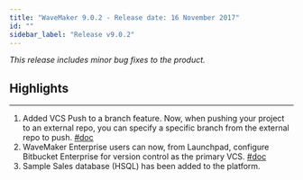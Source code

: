 ```yaml
---
title: "WaveMaker 9.0.2 - Release date: 16 November 2017"
id: ""
sidebar_label: "Release v9.0.2"
---
```

*This release includes minor bug fixes to the product.*

## Highlights
---

1.  Added VCS Push to a branch feature. Now, when pushing your project to an external repo, you can specify a specific branch from the external repo to push. [#doc](/learn/app-development/dev-integration/developer-collaboration/#push-to-external-repo)
2.  WaveMaker Enterprise users can now, from Launchpad, configure Bitbucket Enterprise for version control as the primary VCS. [#doc](/learn/installation/wme-setup-guide-configuration/#adding-external-vcs)
3.  Sample Sales database (HSQL) has been added to the platform.

